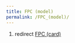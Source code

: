 ```yaml
---
title: FPC (model)
permalink: /FPC_(model)/
---
```


1.  redirect [FPC (card)](/FPC_(card) "wikilink")

